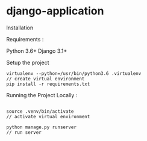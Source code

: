 # django-application

Installation 

Requirements :

Python 3.6+
Django 3.1+

Setup the project
```
virtualenv --python=/usr/bin/python3.6 .virtualenv                         // create virtual environment
pip install -r requirements.txt
```

Running the Project Locally :

```

source .venv/bin/activate                                                  // activate virtual environment

python manage.py runserver                                                // run server
```
